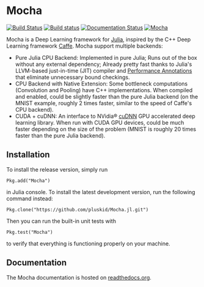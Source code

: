 # Mocha

[![Build Status](https://travis-ci.org/pluskid/Mocha.jl.svg?branch=master)](https://travis-ci.org/pluskid/Mocha.jl)
[![Build status](https://ci.appveyor.com/api/projects/status/342vcj5lj2jyegsp?svg=true)](https://ci.appveyor.com/project/pluskid/mocha-jl)
[![Documentation Status](https://readthedocs.org/projects/mochajl/badge/?version=latest)](https://readthedocs.org/projects/mochajl/?badge=latest)
[![Mocha](http://pkg.julialang.org/badges/Mocha_release.svg)](http://pkg.julialang.org/?pkg=Mocha&ver=release)


Mocha is a Deep Learning framework for [Julia](http://julialang.org/), inspired by the C++ Deep Learning framework [Caffe](http://caffe.berkeleyvision.org/). Mocha support multiple backends:

- Pure Julia CPU Backend: Implemented in pure Julia; Runs out of the box without any external dependency; Already pretty fast thanks to Julia's LLVM-based just-in-time (JIT) compiler and [Performance Annotations](http://julia.readthedocs.org/en/latest/manual/performance-tips/#performance-annotations) that eliminate unnecessary bound checkings.
- CPU Backend with Native Extension: Some bottleneck computations (Convolution and Pooling) have C++ implementations. When compiled and enabled, could be slightly faster than the pure Julia backend (on the MNIST example, roughly 2 times faster, similar to the speed of Caffe's CPU backend).
- CUDA + cuDNN: An interface to NVidia® [cuDNN](https://developer.nvidia.com/cuDNN) GPU accelerated deep learning library. When run with CUDA GPU devices, could be much faster depending on the size of the problem (MNIST is roughly 20 times faster than the pure Julia backend).

## Installation

To install the release version, simply run

```
Pkg.add("Mocha")
```

in Julia console. To install the latest development version, run the following command instead:

```
Pkg.clone("https://github.com/pluskid/Mocha.jl.git")
```

Then you can run the built-in unit tests with

```
Pkg.test("Mocha")
```

to verify that everything is functioning properly on your machine.

## Documentation

The Mocha documentation is hosted on [readthedocs.org](http://mochajl.readthedocs.org/).


